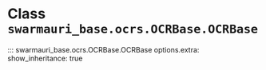 # Class `swarmauri_base.ocrs.OCRBase.OCRBase`

::: swarmauri_base.ocrs.OCRBase.OCRBase
    options.extra:
      show_inheritance: true

